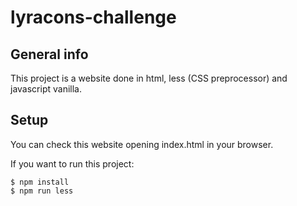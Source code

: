 # lyracons-challenge

## General info
This project is a website done in html, less (CSS  preprocessor) and javascript vanilla.

## Setup
You can check this website opening index.html in your browser.

If you want to run this project:
```
$ npm install
$ npm run less
```
